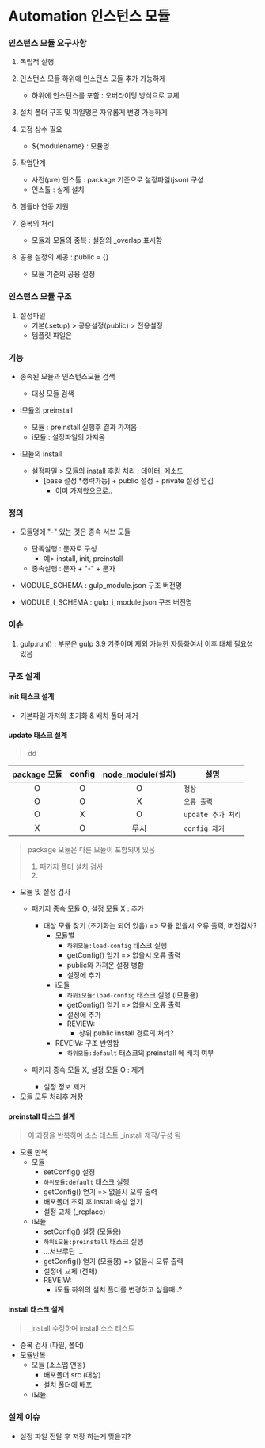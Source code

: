 # Automation 인스턴스 모듈

### 인스턴스 모듈 요구사항

1. 독립적 실행

2. 인스턴스 모듈 하위에 인스턴스 모듈 추가 가능하게
    - 하위에 인스턴스를 포함 : 오버라이딩 방식으로 교체

3. 설치 폴더 구조 및 파일명은 자유롭게 변경 가능하게

4. 고정 상수 필요
    - ${modulename} : 모듈명

5. 작업단계
    - 사전(pre) 인스톨 : package 기준으로 설정파일(json) 구성
    - 인스톨 : 실제 설치

6. 핸들바 연동 지원

7. 중복의 처리
    - 모듈과 모듈의 중복 : 설정의 _overlap  표시함

8. 공용 설정의 제공 : public = {} 
    - 모듈 기준의 공용 설정


### 인스턴스 모듈 구조

1. 설정파일
    - 기본(.setup) > 공용설정(public) > 전용설정
    - 템플릿 파일은 


### 기능

- 종속된 모듈과 인스턴스모듈 검색
    + 대상 모듈 검색

- i모듈의 preinstall
    + 모듈 : preinstall 실행후 결과 가져옴
    + i모듈 : 설정파일의 가져옴

- i모듈의 install
    + 설정파일 > 모듈의 install 후킹 처리 : 데이터, 메소드
        * [base 설정 *생략가능] + public 설정 + private 설정 넘김
            - 이미 가져왔으므로..

### 정의

- 모듈명에 "-" 있는 것은 종속 서브 모듈
    + 단독실행 : 문자로 구성 
        * 예> install, init, preinstall
    + 종속실행 : 문자 + "-" + 문자 

- MODULE_SCHEMA : gulp_module.json 구조 버전명

- MODULE_I_SCHEMA : gulp_i_module.json 구조 버전명


### 이슈

1. gulp.run() : 부분은 gulp 3.9 기준이며 제외 가능한 자동화여서 이후 대체 필요성 있음

### 구조 설계

#### init 태스크 설계
- 기본파일 가져와 초기화 & 배치 폴더 제거 

#### update 태스크 설계 
> dd

| package 모듈  | config  | node_module(설치)   | 설명  |
|:-------------:|:-------:|:------------------:|--------|
|  O  |  O  |  O  | `정상` |
|  O  |  O  |  X  | `오류 출력` |
|  O  |  X  |  O  | `update 추가 처리`  |
|  X  |  O  | 무시 | `config 제거` |

> package 모듈은 다른 모듈이 포함되어 있음
> 1. 패키지 폴더 설치 검사
> 2. 

- 모듈 및 설정 검사
    - 패키지 종속 모듈 O, 설정 모듈 X : 추가
        + 대상 모듈 찾기 (초기화는 되어 있음) => 모듈 없을시 오류 출력, 버전검사?
            * 모듈별
                - `하위모듈:load-config` 태스크 실행
                - getConfig() 얻기 => 없을시 오류 출력
                - public와 가져온 설정 병합
                - 설정에 추가
            * i모듈
                - `하위i모듈:load-config` 태스크 실행  (i모듈용)
                - getConfig() 얻기 => 없을시 오류 출력
                - 설정에 추가
                - REVIEW: 
                    + 상위 public install 경로의 처리?
            * REVEIW: 구조 반영함
                - `하위모듈:default` 태스크의 preinstall 에 배치 여부
                 
    - 패키지 종속 모듈 X, 설정 모듈 O : 제거
        + 설정 정보 제거
- 모듈 모두 처리후 저장

#### preinstall 태스크 설계
> 이 과정을 반복하며 소스 테스트
> _install 제작/구성 됨

- 모듈 반복
    + 모듈
        * setConfig() 설정
        * `하위모듈:default` 태스크 실행
        * getConfig() 얻기 => 없을시 오류 출력
        * 배포폴더 조회 후 install 속성 얻기
        * 설정 교체 (_replace)
    + i모듈
        * setConfig() 설정 (모듈용)
        * `하위i모듈:preinstall` 태스크 실행
        *  ...서브루틴 ...
        * getConfig() 얻기 (모듈묭) => 없을시 오류 출력
        * 설정에 교체 (전체)
        - REVEIW:
            + i모듈 하위의 설치 폴더를 변경하고 싶을때..?

#### install 태스크 설계
> _install 수정하며 install 소스 테스트

- 중복 검사 (파일, 폴더)
- 모듈반복
    + 모듈 (소스맵 연동)
        * 배포폴더 src (대상)
        * 설치 폴더에 배포 
    + i모듈


### 설계 이슈

- 설정 파일 전달 후 저장 하는게 맞을지?        
